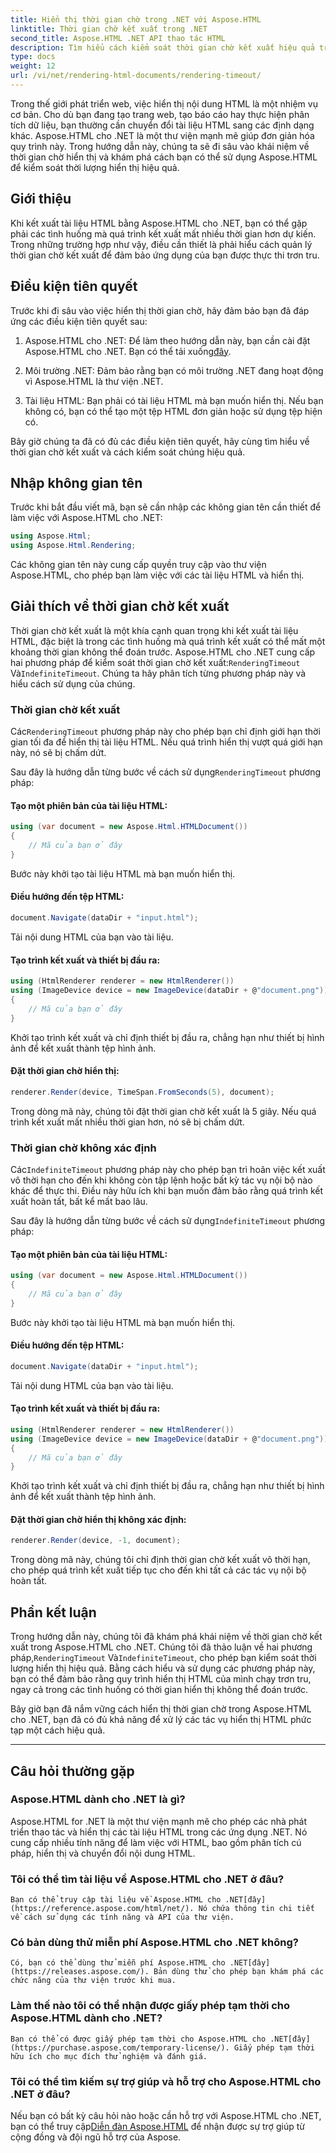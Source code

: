 ```yaml
---
title: Hiển thị thời gian chờ trong .NET với Aspose.HTML
linktitle: Thời gian chờ kết xuất trong .NET
second_title: Aspose.HTML .NET API thao tác HTML
description: Tìm hiểu cách kiểm soát thời gian chờ kết xuất hiệu quả trong Aspose.HTML cho .NET. Khám phá các tùy chọn kết xuất và đảm bảo kết xuất tài liệu HTML mượt mà.
type: docs
weight: 12
url: /vi/net/rendering-html-documents/rendering-timeout/
---
```


Trong thế giới phát triển web, việc hiển thị nội dung HTML là một nhiệm vụ cơ bản. Cho dù bạn đang tạo trang web, tạo báo cáo hay thực hiện phân tích dữ liệu, bạn thường cần chuyển đổi tài liệu HTML sang các định dạng khác. Aspose.HTML cho .NET là một thư viện mạnh mẽ giúp đơn giản hóa quy trình này. Trong hướng dẫn này, chúng ta sẽ đi sâu vào khái niệm về thời gian chờ hiển thị và khám phá cách bạn có thể sử dụng Aspose.HTML để kiểm soát thời lượng hiển thị hiệu quả.

## Giới thiệu

Khi kết xuất tài liệu HTML bằng Aspose.HTML cho .NET, bạn có thể gặp phải các tình huống mà quá trình kết xuất mất nhiều thời gian hơn dự kiến. Trong những trường hợp như vậy, điều cần thiết là phải hiểu cách quản lý thời gian chờ kết xuất để đảm bảo ứng dụng của bạn được thực thi trơn tru.

## Điều kiện tiên quyết

Trước khi đi sâu vào việc hiển thị thời gian chờ, hãy đảm bảo bạn đã đáp ứng các điều kiện tiên quyết sau:

1. Aspose.HTML cho .NET: Để làm theo hướng dẫn này, bạn cần cài đặt Aspose.HTML cho .NET. Bạn có thể tải xuống[đây](https://releases.aspose.com/html/net/).

2. Môi trường .NET: Đảm bảo rằng bạn có môi trường .NET đang hoạt động vì Aspose.HTML là thư viện .NET.

3. Tài liệu HTML: Bạn phải có tài liệu HTML mà bạn muốn hiển thị. Nếu bạn không có, bạn có thể tạo một tệp HTML đơn giản hoặc sử dụng tệp hiện có.

Bây giờ chúng ta đã có đủ các điều kiện tiên quyết, hãy cùng tìm hiểu về thời gian chờ kết xuất và cách kiểm soát chúng hiệu quả.

## Nhập không gian tên

Trước khi bắt đầu viết mã, bạn sẽ cần nhập các không gian tên cần thiết để làm việc với Aspose.HTML cho .NET:

```csharp
using Aspose.Html;
using Aspose.Html.Rendering;
```

Các không gian tên này cung cấp quyền truy cập vào thư viện Aspose.HTML, cho phép bạn làm việc với các tài liệu HTML và hiển thị.

## Giải thích về thời gian chờ kết xuất

Thời gian chờ kết xuất là một khía cạnh quan trọng khi kết xuất tài liệu HTML, đặc biệt là trong các tình huống mà quá trình kết xuất có thể mất một khoảng thời gian không thể đoán trước. Aspose.HTML cho .NET cung cấp hai phương pháp để kiểm soát thời gian chờ kết xuất:`RenderingTimeout` Và`IndefiniteTimeout`. Chúng ta hãy phân tích từng phương pháp này và hiểu cách sử dụng của chúng.

### Thời gian chờ kết xuất

 Các`RenderingTimeout` phương pháp này cho phép bạn chỉ định giới hạn thời gian tối đa để hiển thị tài liệu HTML. Nếu quá trình hiển thị vượt quá giới hạn này, nó sẽ bị chấm dứt.

 Sau đây là hướng dẫn từng bước về cách sử dụng`RenderingTimeout` phương pháp:

#### Tạo một phiên bản của tài liệu HTML:

   ```csharp
   using (var document = new Aspose.Html.HTMLDocument())
   {
       // Mã của bạn ở đây
   }
   ```

   Bước này khởi tạo tài liệu HTML mà bạn muốn hiển thị.

#### Điều hướng đến tệp HTML:

   ```csharp
   document.Navigate(dataDir + "input.html");
   ```

   Tải nội dung HTML của bạn vào tài liệu.

#### Tạo trình kết xuất và thiết bị đầu ra:

   ```csharp
   using (HtmlRenderer renderer = new HtmlRenderer())
   using (ImageDevice device = new ImageDevice(dataDir + @"document.png"))
   {
       // Mã của bạn ở đây
   }
   ```

   Khởi tạo trình kết xuất và chỉ định thiết bị đầu ra, chẳng hạn như thiết bị hình ảnh để kết xuất thành tệp hình ảnh.

#### Đặt thời gian chờ hiển thị:

   ```csharp
   renderer.Render(device, TimeSpan.FromSeconds(5), document);
   ```

   Trong dòng mã này, chúng tôi đặt thời gian chờ kết xuất là 5 giây. Nếu quá trình kết xuất mất nhiều thời gian hơn, nó sẽ bị chấm dứt.

### Thời gian chờ không xác định

 Các`IndefiniteTimeout` phương pháp này cho phép bạn trì hoãn việc kết xuất vô thời hạn cho đến khi không còn tập lệnh hoặc bất kỳ tác vụ nội bộ nào khác để thực thi. Điều này hữu ích khi bạn muốn đảm bảo rằng quá trình kết xuất hoàn tất, bất kể mất bao lâu.

 Sau đây là hướng dẫn từng bước về cách sử dụng`IndefiniteTimeout` phương pháp:

#### Tạo một phiên bản của tài liệu HTML:

   ```csharp
   using (var document = new Aspose.Html.HTMLDocument())
   {
       // Mã của bạn ở đây
   }
   ```

   Bước này khởi tạo tài liệu HTML mà bạn muốn hiển thị.

#### Điều hướng đến tệp HTML:

   ```csharp
   document.Navigate(dataDir + "input.html");
   ```

   Tải nội dung HTML của bạn vào tài liệu.

#### Tạo trình kết xuất và thiết bị đầu ra:

   ```csharp
   using (HtmlRenderer renderer = new HtmlRenderer())
   using (ImageDevice device = new ImageDevice(dataDir + @"document.png"))
   {
       // Mã của bạn ở đây
   }
   ```

   Khởi tạo trình kết xuất và chỉ định thiết bị đầu ra, chẳng hạn như thiết bị hình ảnh để kết xuất thành tệp hình ảnh.

#### Đặt thời gian chờ hiển thị không xác định:

   ```csharp
   renderer.Render(device, -1, document);
   ```

   Trong dòng mã này, chúng tôi chỉ định thời gian chờ kết xuất vô thời hạn, cho phép quá trình kết xuất tiếp tục cho đến khi tất cả các tác vụ nội bộ hoàn tất.

## Phần kết luận

 Trong hướng dẫn này, chúng tôi đã khám phá khái niệm về thời gian chờ kết xuất trong Aspose.HTML cho .NET. Chúng tôi đã thảo luận về hai phương pháp,`RenderingTimeout` Và`IndefiniteTimeout`, cho phép bạn kiểm soát thời lượng hiển thị hiệu quả. Bằng cách hiểu và sử dụng các phương pháp này, bạn có thể đảm bảo rằng quy trình hiển thị HTML của mình chạy trơn tru, ngay cả trong các tình huống có thời gian hiển thị không thể đoán trước.

Bây giờ bạn đã nắm vững cách hiển thị thời gian chờ trong Aspose.HTML cho .NET, bạn đã có đủ khả năng để xử lý các tác vụ hiển thị HTML phức tạp một cách hiệu quả.

---

## Câu hỏi thường gặp

### Aspose.HTML dành cho .NET là gì?
   Aspose.HTML for .NET là một thư viện mạnh mẽ cho phép các nhà phát triển thao tác và hiển thị các tài liệu HTML trong các ứng dụng .NET. Nó cung cấp nhiều tính năng để làm việc với HTML, bao gồm phân tích cú pháp, hiển thị và chuyển đổi nội dung HTML.

### Tôi có thể tìm tài liệu về Aspose.HTML cho .NET ở đâu?
    Bạn có thể truy cập tài liệu về Aspose.HTML cho .NET[đây](https://reference.aspose.com/html/net/). Nó chứa thông tin chi tiết về cách sử dụng các tính năng và API của thư viện.

### Có bản dùng thử miễn phí Aspose.HTML cho .NET không?
    Có, bạn có thể dùng thử miễn phí Aspose.HTML cho .NET[đây](https://releases.aspose.com/). Bản dùng thử cho phép bạn khám phá các chức năng của thư viện trước khi mua.

### Làm thế nào tôi có thể nhận được giấy phép tạm thời cho Aspose.HTML dành cho .NET?
    Bạn có thể có được giấy phép tạm thời cho Aspose.HTML cho .NET[đây](https://purchase.aspose.com/temporary-license/). Giấy phép tạm thời hữu ích cho mục đích thử nghiệm và đánh giá.

### Tôi có thể tìm kiếm sự trợ giúp và hỗ trợ cho Aspose.HTML cho .NET ở đâu?
   Nếu bạn có bất kỳ câu hỏi nào hoặc cần hỗ trợ với Aspose.HTML cho .NET, bạn có thể truy cập[Diễn đàn Aspose.HTML](https://forum.aspose.com/) để nhận được sự trợ giúp từ cộng đồng và đội ngũ hỗ trợ của Aspose.



